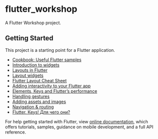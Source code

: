 # flutter_workshop

A Flutter Workshop project.

## Getting Started

This project is a starting point for a Flutter application.

- [Cookbook: Useful Flutter samples](https://flutter.io/docs/cookbook)
- [Introduction to widgets](https://flutter.dev/docs/development/ui/widgets-intro)
- [Layouts in Flutter](https://flutter.dev/docs/development/ui/layout)
- [Layout widgets](https://flutter.dev/docs/development/ui/widgets/layout)
- [Flutter Layout Cheat Sheet](https://medium.com/flutter-community/flutter-layout-cheat-sheet-5363348d037e)
- [Adding interactivity to your Flutter app](https://flutter.dev/docs/development/ui/interactive)
- [Elements, Keys and Flutter’s performance](https://medium.com/flutter-community/elements-keys-and-flutters-performance-3ef15c90f607)
- [Handling gestures](https://flutter.dev/docs/development/ui/widgets-intro#handling-gestures)
- [Adding assets and images](https://flutter.dev/docs/development/ui/assets-and-images)
- [Navigation & routing](https://flutter.dev/docs/development/ui/navigation)
- [Flutter. Keys! Для чего они?](https://habr.com/ru/post/446050/)


For help getting started with Flutter, view 
[online documentation](https://flutter.io/docs), which offers tutorials, 
samples, guidance on mobile development, and a full API reference.

